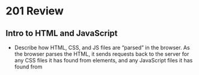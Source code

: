 # 201 Review

## Intro to HTML and JavaScript

* Describe how HTML, CSS, and JS files are “parsed” in the browser.
As the browser parses the HTML, it sends requests back to the server for any CSS files it has found from <link> elements, and any JavaScript files it has found from <script> elements, and from those, then parses the CSS and JavaScript.
In layers! First, the HTML is read and loaded by the browser, ensuring that at least this basic human readable site can load. Next, CSS rules are applied, either from within the style tag of the HTML page or a linked CSS sheet. Finally, JavaScript script is loaded much the same way, running from the script tag or from an external .js file.
  
* How can you find images to add to a Website?
A google image search with the Creative Commons License filter set will work, though there are many open source image sites like Unsplash available too.
  
* What is JavaScript?
A programming language that adds dynamic functionality to websites and applications.
  
* How do you create a String vs a Number in JavaScript?
In quotes! Numbers count as numbers outside of quotes, where they work like any other string. Strings get concatenated if you try and to arithmetic on them in JavaScript.
To make a string, enclose it with quotes "string"
No quotes is a number
  
* What is a Variable and why are they important in JavaScript?
a variable is a container that stores values
the contents of the container are stored in the machine’s memory and can be retrieved later by function calls
the value of the variable can be assigned and then changed later
  
* What is an HTML attribute?
HTML attributes are modifiers to HTML tags that give them more specific functions, like sizing an image or coloring text. They’re added inside the tag in the form of <tag attribute= ></tag>.

* What is the Difference between article and section element tags?
<section> is used for separating parts of a page by function
<article> is used for separating bits of independently meaningful content
however an <article> can be divided into <section> (s) or a <section> can include multiple <article> (s)  
  
* How does metadata influence Search Engine Optimization?
One way is by having the description of the site include keywords relating to the content. When users search for those keywords, your site will appear higher on the list.
The information in the metadata is used when displaying search engine results as the page “title” and “content”
however there are additional unused elements of the <meta> tag that are no longer used by search engines because of bad website/creator behavior
  
* How is the meta HTML tag used when specifying metadata? 
The meta tag can include multiple attributes like name and content that can give more specificity to the site authorship and purpose.
the <meta> tag can be used to define the author, describe the content, and specify the character set of the page
  
* Why should you use an h1 element over a span element to display a top level heading?
The functionality of a top level heading is built into h1, and a browser is smart enough to render the content of a h1 to appear as such even before applying any CSS rules. Any of that could be accomplished with span, but you’d have to do it manually and why bother when you could rely on the browser to give you the same functionality more easily?
  
* What are the benefits of using semantic tags in our HTML? 
Automatic application of styling rules in a easy and consistent way, and a ‘content agnostic’ approach is more clear to read and maintain.
  
### References
  
* <https://developer.mozilla.org/en-US/docs/Learn/Getting_started_with_the_web/How_the_Web_works>
* <https://developer.mozilla.org/en-US/docs/Learn/Getting_started_with_the_web/What_will_your_website_look_like>
* <https://developer.mozilla.org/en-US/docs/Learn/Getting_started_with_the_web/JavaScript_basics>
  
  
## Basics of HTML, CSS & JS
  
* Why is it important to use semantic elements in our HTML?
It's important that your code is clear to read and understand is essential for clean and condense code.  
  
* When using the <abbr> element, what attribute must be added to provide the full expansion of the term?
When using abbr, you should use the full expansion of the abbriviated term as an attribute to keep the meaning clear for future users of the code. 
  
* What are ways we can apply CSS to our HTML?
Inline, internal and external stylesheets
  
* Why should we avoid using inline styles?
Its inefficent for maintenance. It makes it more difficult to read in the html
  
* List 4 types of Javascript operators
arithmetic, assignment, comparison and logical
  
### References
  
* <https://developer.mozilla.org/en-US/docs/Learn/HTML/Introduction_to_HTML>
* <https://developer.mozilla.org/en-US/docs/Learn/CSS/First_steps/How_CSS_is_structured>
* <https://developer.mozilla.org/en-US/docs/Learn/Getting_started_with_the_web/JavaScript_basics>
  
  
## HTML Lists
  
* When should you use an ordered list vs an unorder list in your HTML document?
Use an ordered list if you need something listed in steps or with hierarchy, otherwise you can use an unordered list
  
* How do you change the bullet style of unordered list items?
Alter the list-style property
  
### References
  
* <https://developer.mozilla.org/en-US/docs/Web/HTML>
  
  
## CSS Box Model
  
* List and describe the four parts of an HTML elements box as referred to by the box model
margin - the outermost layer wrapping the content.
padding - sits around the content as white space
border - wraps the content and any padding
content - the area where your content is displayed
  
### References
  
* <https://developer.mozilla.org/en-US/docs/Learn/CSS/Building_blocks/The_box_model>
  
  
## Arrays, Operators and Expressions, Conditionals, and Loops
  
* What data types can you store inside of an Array?
numbers, strings, boolean, characters, objects
  
* List five shorthand operators for assignment in javascript and describe what they do.
1. = this is just assigning a variable to a vallue
2. += this is adding directly to variable instead of reassigning and adding to it
3. -= this is doing the same as above but subtracting instead
4. %= this assigns the remainder
5. /= this is the same as above but with division

### References

* <https://developer.mozilla.org/en-US/docs/Learn/JavaScript/First_steps/Arrays>
* <https://developer.mozilla.org/en-US/docs/Web/JavaScript/Guide/Expressions_and_Operators>
* <https://developer.mozilla.org/en-US/docs/Learn/JavaScript/Building_blocks/conditionals>
* <https://developer.mozilla.org/en-US/docs/Learn/JavaScript/Building_blocks/Looping_code>
  
  
## HTML Links
  
* The href attribute contains what information?
href specifies the URL the link goes to. If the href attribute is not present, the <a> tag will not be a hyperlink.
  
* What are some ways we can ensure links on our pages are accessible to all readers?
Links can be made accessible by describing your link clearly, not using the URL for the link text.
Use concise and meaningful text for links.
Do not capitalize all letters in links.
Avoid using URLs for link text.
Do not use the word "link" as part of the link text.
Do not use tooltips/screentips to add additional information.
  
### References
  
* <https://developer.mozilla.org/en-US/docs/Learn/HTML/Introduction_to_HTML/Creating_hyperlinks>
  

## CSS Layout
  
* What is meant by “normal flow”?
Normal flow is the way that Block and Inline elements are displayed on a page before any changes are made to their layout.

* What are a few differences between block-level and inline elements?
Block elements always start from a new line. Inline elements never start from a new line. Block elements cover space from left to right as far as it can go. Inline elements only cover the space as bounded by the tags in the HTML element.
block: starts on a new line, takes up all the space available. inline: flows around other content, takes up as much space as it needs
  
* *Static positioning* is the default for every html element.
  
* What is a key difference between fixed positioning and absolute positioning?
absolute positioning fixes an element in place relative to its nearest positioned ancestor
fixed positioning usually fixes an element in place relative to the visible portion of the viewport.

### References
  
* <https://developer.mozilla.org/en-US/docs/Learn/CSS/CSS_layout/Normal_Flow>
* <https://developer.mozilla.org/en-US/docs/Learn/CSS/CSS_layout/Positioning>
* <https://developer.mozilla.org/en-US/docs/Web/CSS/CSS_Colors/Applying_color>
* <https://developer.mozilla.org/en-US/docs/Learn/CSS/Styling_text/Fundamentals>
  
  
## JS Functions
  
* Describe the difference between a function declaration and a function invocation.
declaration: declares creation of all functions and variables in JS. invocation: executes code 
  
* What is the difference between a parameter and an argument?
parameter: the name listed in the definition of the function. argument: values passed to the function
  
### References
  
* <https://developer.mozilla.org/en-US/docs/Learn/JavaScript/Building_blocks/Functions>
  
  
## HTML Media
  
* Provide an example of when the figure element would be useful in an HTML document.
A figure element is self-contained and can be moved away from the main flow of the document
  
* Describe the difference between a gif image and an svg image.
Dimensions of a gif are fixed and the gif will pixilate if you zoom in or change the dimensions, but this doesn't happen with a svg. An svg would be good to use for an image or picture that you may not know the size and it can scale up smoothly

  
 ### References
  
* <https://developer.mozilla.org/en-US/docs/Learn/HTML/Multimedia_and_embedding>
* <https://developer.mozilla.org/en-US/docs/Learn/HTML/Multimedia_and_embedding/Images_in_HTML>
* <https://developer.mozilla.org/en-US/docs/Web/Media/Formats/Image_types>
* <https://developer.mozilla.org/en-US/docs/Web/Media/Formats/Image_types#choosing_an_image_format>
  
## JavaScript Objects
* How would you describe an object to a non-technical friend?
An object in JS, like an object in the real world has features or properties that make it unique, like size and shape and color, etc.
  
* What are some advantages to creating object literals?
Object literals are good to use when you want to transfer data in a request to a server. It is more efficient to use object literals that sending several single items
  
* How do objects differ from arrays?
Objects store data using *key value pairs*

* Give an example for when you would need to use bracket notation to access an object’s property instead of dot notation.
Use bracket notation when property identifiers are a string or a var that is a string

* What is a constructor?
A constructor is a way to *initialize objects* which allows the object code to be reused. It doesn’t require changing object code for many instances of similar object.
  
* How does the term **this** differ when used in an object literal versus when used in a constructor?
**this** in an object literal refers to the specific features in that object. In a constructor, **this** can be used to refer back to an object and differintiate between it and other objects
  
### References:
* <https://developer.mozilla.org/en-US/docs/Learn/JavaScript/Objects/Basics>
* <https://betterprogramming.pub/intermediate-javascript-whats-the-difference-between-primitive-values-and-object-references-e863d70677b>
* <https://ui.dev/beginners-guide-to-javascript-prototype>
  
## Intro to DOM
*What is the DOM?
DOM = Document Object Model. Allows programs to change doc structure, style, content, etc.

* Briefly describe the relationship between the DOM and JavaScript.
We are able to access and manipulate the DOM using JavaScript
  
* Explain why we need domain modeling.
Domain modeling allows us a better understanding of functionality
  
### References:
* <https://developer.mozilla.org/en-US/docs/Web/API/Document_Object_Model/Introduction>
* <https://github.com/codefellows/domain_modeling#domain-modeling>
  
## HTML Tables  
* <tr> is table row, <th> is table header, <td> is table cell, and together these are used to crate the <table>
  
* Why should tables NOT be used for page layouts?
ables should not be used for page layouts because they are not accessible, webpages take longer to load, presentation data and content are mixed which makes redesigns of the site really difficult

### References:
* <https://developer.mozilla.org/en-US/docs/Learn/HTML/Tables/Basics>
  
## CSS - Flexbox
* Flexbox is designed for one-dimensional content. Explain what this means.
One dimensional content means that contents with different sizes can be laid out in the code, and flexbox will fit them to the best layout for the page
  
* Explain the difference between the main axis and cross axis.
*Main axis* can be either row or column. *Cross axis* is ***perpendicular*** to the main axis
  
* How can using certain properties of flexbox negatively impact accessibility?
Row and column reverse can chance the order of things you laid out in the html, which can negatively affect accessibility
  
* What are some advantages of using flexbox over float?
With flexbox, all child elements of a parent have an equal amount of height and width available to them even if they have different amount of content, whereas float allocates based on amount of content which doesn’t always look the best.
  
### References: 
* <https://web.dev/learn/css/flexbox/>
* <https://developer.mozilla.org/en-US/docs/Learn/CSS/CSS_layout/Flexbox>
* <https://web.dev/learn/css/layout/>
  
## HTML Forms
* List 5 form elements and explain their importance.
  * label : important for identifying what an input is looking for
  * fieldset: for creating groups of widget that share the same purpose
  * legend: for labeling a fieldset that formally describes the purpose of the fieldset
  * input: what actually takes in the value you want from the user
  * select: defines a drop-down list
  
### References:
* <https://developer.mozilla.org/en-US/docs/Learn/Forms>
* <https://developer.mozilla.org/en-US/docs/Learn/Forms/Your_first_form>
* <https://developer.mozilla.org/en-US/docs/Learn/Forms/How_to_structure_a_web_form>
  
## JavaScript Events
* How would you describe events to a non-technical friend?
An event is something that happens on a when you perform certain actions on a webpage (ie click, hover, etc)
  
* When using the addEventListener() method, what 2 arguments will you need to provide?
  * the name of the event 
  * a function to handle the event  
  
* Describe the event object. Why is the target within the event object useful?
The *event object* is the parameter specified with a name. The target is useful because it is a reference to the element the event occured on
  
* What is the difference between event bubbling and event capturing?
*Bubbling* describes how the browser handles events targeted at nested elements, and *capturing* is like bubbling, but it starts the event firing on the least nested element
  
### References:
* <https://developer.mozilla.org/en-US/docs/Learn/JavaScript>
* <https://developer.mozilla.org/en-US/docs/Learn/JavaScript/Building_blocks/Events>
  
## Debugging
* Name some key differences between a Syntax Error and a Logic Error.
  * syntax: usually a spelling error or a typo. syntax errors will also usually be indicated by a red line generated in your ide or text editor
  * logic: the code is syntatically fine but it is not performing what you want it to perform. Usually no indicators are given when there is a logic error
  
* How would you describe the JavaScript Debugger tool and how it works to someone just starting out in software development?
iIt is a problem solving tool that allows you to stop your code at specific points to check values of variables and what is happening at specific points in your code 
  
* Define what a breakpoint is.
A break point is a place in the code that you want to stop the code running
  
* What is the call stack?
The call stack shows you *what code was executed to get to the current line.*
  
### References:
* <https://developer.mozilla.org/en-US/docs/Learn/JavaScript/First_steps/What_went_wrong>
* <https://developer.mozilla.org/en-US/docs/Learn/Common_questions/Tools_and_setup/What_are_browser_developer_tools#the_javascript_debugger>
* <https://developer.mozilla.org/en-US/docs/Learn/HTML/Introduction_to_HTML/Debugging_HTML>
* <https://developer.mozilla.org/en-US/docs/Learn/CSS/Building_blocks/Debugging_CSS>
  
## Embedding Audio and Video
* Describe the use of the src and controls attributes in the <video> element.
**src** is the path to the video you're wanting to embed, and **controls** allow users to control video and audio playback.
   
* Why is it important to have fallback content inside the <video> element?
Not all browsers support access to the video element, so fallback content could be a link to the source of the video so the user can access it. 
  
### References:
* <https://developer.mozilla.org/en-US/docs/Learn/HTML/Multimedia_and_embedding/Video_and_audio_content>
* <https://developer.mozilla.org/en-US/docs/Learn/HTML/Multimedia_and_embedding/Other_embedding_technologies>
  
## CSS Grid
* How does Grid layout differ from Flex?
Flex was designed to be one dimensional, but *grid is a 2d layout*

* Grid container, grid item, and grid line are a few important terms to understand when using Grid. Please describe these terms in a few sentences.
  * grid container: a grid layout with rows and columns
  * grid item: child element of the container 
  * grid line: the lines that make the boxes out of the rows and columns 
  
### References:
* <https://css-tricks.com/snippets/css/complete-guide-grid/>

## Responsive Images
* Besides making a site visually appealing across different screen sizes, why should developers make images responsive?
Responsive images save bandwidth by not downloading huge images on page load

* **srcset** allows the browser to choose from a specified set of images of different sizes.  
* Sizes are separated by a comma.

* How is srcset more helpful for responsive images than CSS or JavaScript?
If there is a set of images to choose from (in srcset), there is another image to fallback on if the first choice doesnt work for whatever reason.

### References:
* <https://developer.mozilla.org/en-US/docs/Learn/HTML/Multimedia_and_embedding/Responsive_images>
  
## Canvas
* What does the <canvas> allow a developer to acheive?
<canvas> allows the dev to create 2d graphics in JavaScript
  
* What is the importance of the closing </canvas> tag?
The content between the opening a closing <canvas> tags is fallback content that give the browser other display option if it can’t display the chosen graphic

*Explain what the getContext() method does.
getContext() checks that the browser is compatible with canvas and 2d drawing. If it is not, then the fallback content gets displayed 
  
### References:
* <https://www.javascripttutorial.net/web-apis/javascript-canvas/>
* <https://developer.mozilla.org/en-US/docs/Web/API/Canvas_API/Tutorial/Drawing_shapes>
* <https://developer.mozilla.org/en-US/docs/Web/API/Canvas_API/Tutorial/Applying_styles_and_colors>
* <https://developer.mozilla.org/en-US/docs/Web/API/Canvas_API/Tutorial/Drawing_text>
  
## Chart.js
* What is Chart.js and how it can be brought into your project?
Chart.js gives you the option of using a number of chart types, customizations, and plugins. Do use it, you need to install the chart.js plugin for JavaScript.
  
* List 3 different Chart types you can create using Chart.js.
  * scatter plot, 
  * pie chart, 
  * bar graph

* What are some advantages to displaying data via a chart over a table?
Charts are easier for users to look at and interpret data than tables are. Charts are more visually appealing to users and more customizable, so colors and animations can easily be added 
  
### References:
* <https://www.chartjs.org/docs/latest/> 
* <https://www.webdesignerdepot.com/2013/11/easily-create-stunning-animated-charts-with-chart-js/>
  
## Local Storage
* Why would a developer use local storage for a web application?
Local storage allows you to store the users' data so they can return to the most recent setting without having them forced to sign up for an account. 
  
* What information should not be stored in local storage?
Objects can’t properly be stored in local storage but there is a way to get around this… 
  
* Local storage can store what type of data? How would you convert it to that type before storing?
Local storage can store strings, so in order to properly store objects in Local storage, you have to use JSON.stringify() and JSON.parse()   
  
### References:
* <https://www.smashingmagazine.com/2010/10/local-storage-and-how-to-use-it/>   
* <http://diveinto.html5doctor.com/storage.html>
  
## CSS Animations and Transformations
* What does a CSS transform allow the developer to do to an element?
CSS transform allows the developer to distort a 2D element 

* What does a CSS transition allow the developer to do to an element?
CSS transition allows the developer to alter the appearance or behavior of an element when it’s hovered over or clicked, etc.  
  
* How does a CSS animation differ from a CSS transition?
The difference between CSS transition and Animation is the key frames used to make changes to an element over time in animation

* What are some benefits to using CSS transitions on websites?
Using transitions on a website make it more dynamic and fun for user to interact with 
    
### References:
* <https://learn.shayhowe.com/advanced-html-css/css-transforms/>  
* <https://learn.shayhowe.com/advanced-html-css/transitions-animations/>  
* <https://www.webdesignerdepot.com/2014/05/8-simple-css3-transitions-that-will-wow-your-users>  
* <https://codepen.io/dp_lewis/pen/QWMxRR>  
* <https://codepen.io/retyui/pen/ByoaXV>  
* <https://codepen.io/akshaychauhan/pen/dyBqVo>  
